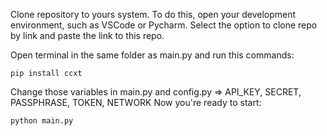 Clone repository to yours system.
To do this, open your development environment, such as VSCode or Pycharm. Select the option to clone repo by link and paste the link to this repo.

Open terminal in the same folder as main.py and run this commands:

`pip install ccxt`

Change those variables in main.py and config.py => API_KEY, SECRET, PASSPHRASE, TOKEN, NETWORK
Now you're ready to start:

`python main.py`
